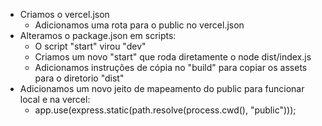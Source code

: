 - Criamos o vercel.json
  - Adicionamos uma rota para o public no vercel.json
- Alteramos o package.json em scripts:
  - O script "start" virou "dev"
  - Criamos um novo "start" que roda diretamente o node dist/index.js
  - Adicionamos instruções de cópia no "build" para copiar os assets para o diretorio "dist"
- Adicionamos um novo jeito de mapeamento do public para funcionar local e na vercel:
  - app.use(express.static(path.resolve(process.cwd(), "public")));
